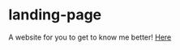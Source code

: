 # landing-page

A website for you to get to know me better!
[Here](https://manhasiddiqua.github.io/landing-page/)
